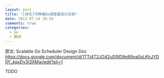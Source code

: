 ```yaml
---
layout: post
title: "[译文]可伸缩Go调度器设计文档"
date: 2013-07-14 16:34
comments: true
categories: 
  - Go
  - 翻译
---
```


原文: Scalable Go Scheduler Design Doc <https://docs.google.com/document/d/1TTj4T2JO42uD5ID9e89oa0sLKhJYD0Y_kqxDv3I3XMw/edit?pli=1>


TODO
